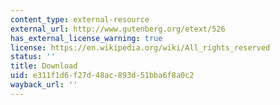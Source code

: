 ```yaml
---
content_type: external-resource
external_url: http://www.gutenberg.org/etext/526
has_external_license_warning: true
license: https://en.wikipedia.org/wiki/All_rights_reserved
status: ''
title: Download
uid: e311f1d6-f27d-48ac-893d-51bba6f8a0c2
wayback_url: ''
---
```

